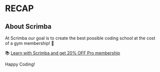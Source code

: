 # RECAP



## About Scrimba

At Scrimba our goal is to create the best possible coding school at the cost of a gym membership! 💜

📚 [Learn with Scrimba and get 20% OFF Pro membership](https://scrimba.com/?via=u017m04)

Happy Coding!
